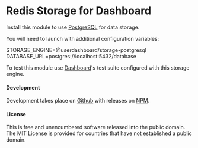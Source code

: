 # Redis Storage for Dashboard

Install this module to use [PostgreSQL](https://postgresql.org) for data storage.

You will need to launch with additional configuration variables:

  STORAGE_ENGINE=@userdashboard/storage-postgresql
  DATABASE_URL=postgres://localhost:5432/database

To test this module use [Dashboard](https://github.com/userdashboard/dashboard)'s test suite configured with this storage engine.

#### Development

Development takes place on [Github](https://github.com/userdashboard/storage-postgresql) with releases on [NPM](https://www.npmjs.com/package/@userdashboard/storage-postgresql).

#### License

This is free and unencumbered software released into the public domain.  The MIT License is provided for countries that have not established a public domain.
